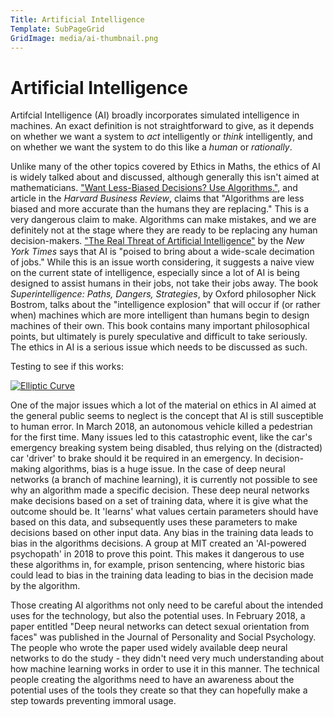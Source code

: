 ```yaml
---
Title: Artificial Intelligence
Template: SubPageGrid
GridImage: media/ai-thumbnail.png
---
```




# Artificial Intelligence




Artifcial Intelligence (AI) broadly incorporates simulated intelligence in machines. An
exact definition is not straightforward to give, as it depends on whether we want a system to *act* 
intelligently or *think* intelligently, and on whether we want the system to do this like a *human* or
 *rationally*.

Unlike many of the other topics covered by Ethics in Maths, the ethics of AI is widely talked about and discussed, although generally this isn't aimed at mathematicians. ["Want Less-Biased Decisions? Use Algorithms."](https://hbr.org/2018/07/want-less-biased-decisions-use-algorithms), and article in the *Harvard Business Review*, claims that "Algorithms are less biased and more accurate than the humans
they are replacing." This is a very dangerous claim to make. Algorithms can make mistakes, and we are definitely not at the stage where they are ready to be replacing any human decision-makers.  ["The Real Threat of Artificial Intelligence"](https://www.nytimes.com/2017/06/24/opinion/sunday/artificial-intelligence-economic-inequality.html) by the *New York Times*
 says that AI is "poised to bring about a wide-scale decimation of jobs." While this is an issue worth considering, it suggests a naive view on the current state of intelligence, especially since a lot of AI is being designed to assist humans in their jobs, not take their jobs away. The book *Superintelligence: Paths, Dangers, Strategies*, by Oxford philosopher Nick Bostrom, talks about the "intelligence explosion" that will occur if (or rather when) machines which are more intelligent than humans begin to design machines of their own. This book contains many important philosophical points, but ultimately is purely speculative and difficult to take seriously. The ethics in AI is a serious issue which needs to be discussed as such.
 
 Testing to see if this works:
 
 [![Elliptic Curve](http://cueimps.soc.srcf.net/course/media/curve1.png)](https://hbr.org/2018/07/want-less-biased-decisions-use-algorithms) 

One of the major issues which a lot of the material on ethics in AI aimed at the general public seems to neglect is the concept that AI is still susceptible to human error. In March 2018, an autonomous vehicle killed a pedestrian for the first time. Many issues led to this catastrophic event, like the car's emergency breaking system being disabled, thus relying on the (distracted) car 'driver' to brake should it be required in an emergency. In decision-making algorithms, bias is a huge issue. In the case of deep neural networks (a branch of machine learning), it is currently not possible to see why an algorithm made a specific decision. These deep neural networks make decisions based on a set of training data, where it is give what the outcome should be. It 'learns' what values certain parameters should have based on this data, and subsequently uses these parameters to make decisions based on other input data. Any bias in the training data leads to bias in the algorithms decisions. A group at MIT created an 'AI-powered psychopath' in 2018 to prove this point. This makes it dangerous to use these algorithms in, for example, prison sentencing, where historic bias could lead to bias in the training data leading to bias in the decision made by the algorithm.

Those creating AI algorithms not only need to be careful about the intended uses for the technology, but also the potential uses. In February 2018, a paper entitled "Deep neural networks can detect sexual orientation from faces" was published in the Journal of Personality and Social Psychology. The people who wrote the paper used widely available deep neural networks to do the study - they didn't need very much understanding about how machine learning works in order to use it in this manner. The technical people creating the algorithms need to have an awareness about the potential uses of the tools they create so that they can hopefully make a step towards preventing immoral usage. 



